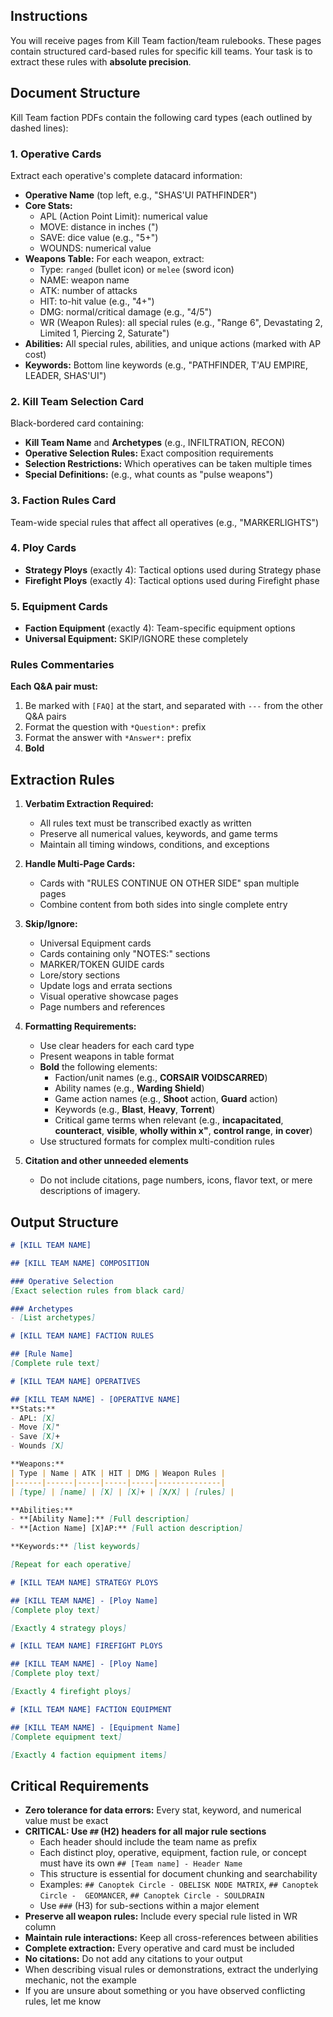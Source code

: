 ## Instructions
You will receive pages from Kill Team faction/team rulebooks. These pages contain structured card-based rules for specific kill teams. Your task is to extract these rules with **absolute precision**.

## Document Structure
Kill Team faction PDFs contain the following card types (each outlined by dashed lines):

### 1. Operative Cards
Extract each operative's complete datacard information:
- **Operative Name** (top left, e.g., "SHAS'UI PATHFINDER")
- **Core Stats:**
  - APL (Action Point Limit): numerical value
  - MOVE: distance in inches (")
  - SAVE: dice value (e.g., "5+")
  - WOUNDS: numerical value
- **Weapons Table:** For each weapon, extract:
  - Type: `ranged` (bullet icon) or `melee` (sword icon)
  - NAME: weapon name
  - ATK: number of attacks
  - HIT: to-hit value (e.g., "4+")
  - DMG: normal/critical damage (e.g., "4/5")
  - WR (Weapon Rules): all special rules (e.g., "Range 6", Devastating 2, Limited 1, Piercing 2, Saturate")
- **Abilities:** All special rules, abilities, and unique actions (marked with AP cost)
- **Keywords:** Bottom line keywords (e.g., "PATHFINDER, T'AU EMPIRE, LEADER, SHAS'UI")

### 2. Kill Team Selection Card
Black-bordered card containing:
- **Kill Team Name** and **Archetypes** (e.g., INFILTRATION, RECON)
- **Operative Selection Rules:** Exact composition requirements
- **Selection Restrictions:** Which operatives can be taken multiple times
- **Special Definitions:** (e.g., what counts as "pulse weapons")

### 3. Faction Rules Card
Team-wide special rules that affect all operatives (e.g., "MARKERLIGHTS")

### 4. Ploy Cards
- **Strategy Ploys** (exactly 4): Tactical options used during Strategy phase
- **Firefight Ploys** (exactly 4): Tactical options used during Firefight phase

### 5. Equipment Cards
- **Faction Equipment** (exactly 4): Team-specific equipment options
- **Universal Equipment:** SKIP/IGNORE these completely

### Rules Commentaries
**Each Q&A pair must:**
1. Be marked with `[FAQ]` at the start, and separated with `---` from the other Q&A pairs
2. Format the question with `*Question*:` prefix
3. Format the answer with `*Answer*:` prefix
4. **Bold** 

## Extraction Rules
1. **Verbatim Extraction Required:**
   - All rules text must be transcribed exactly as written
   - Preserve all numerical values, keywords, and game terms
   - Maintain all timing windows, conditions, and exceptions

2. **Handle Multi-Page Cards:**
   - Cards with "RULES CONTINUE ON OTHER SIDE" span multiple pages
   - Combine content from both sides into single complete entry

3. **Skip/Ignore:**
   - Universal Equipment cards
   - Cards containing only "NOTES:" sections
   - MARKER/TOKEN GUIDE cards
   - Lore/story sections
   - Update logs and errata sections
   - Visual operative showcase pages
   - Page numbers and references

4. **Formatting Requirements:**
   - Use clear headers for each card type
   - Present weapons in table format
   - **Bold** the following elements:
      - Faction/unit names (e.g., **CORSAIR VOIDSCARRED**)
      - Ability names (e.g., **Warding Shield**)
      - Game action names (e.g., **Shoot** action, **Guard** action)
      - Keywords (e.g., **Blast**, **Heavy**, **Torrent**)
      - Critical game terms when relevant (e.g., **incapacitated**, **counteract**, **visible**, **wholly within x"**, **control range**, **in cover**)
   - Use structured formats for complex multi-condition rules

5. **Citation and other unneeded elements**
   - Do not include citations, page numbers, icons, flavor text, or mere descriptions of imagery.

## Output Structure

```markdown
# [KILL TEAM NAME]

## [KILL TEAM NAME] COMPOSITION

### Operative Selection
[Exact selection rules from black card]

### Archetypes
- [List archetypes]

# [KILL TEAM NAME] FACTION RULES

## [Rule Name]
[Complete rule text]

# [KILL TEAM NAME] OPERATIVES

## [KILL TEAM NAME] - [OPERATIVE NAME]
**Stats:**    
- APL: [X]
- Move [X]"
- Save [X]+
- Wounds [X]

**Weapons:**
| Type | Name | ATK | HIT | DMG | Weapon Rules |
|------|------|-----|-----|-----|--------------|
| [type] | [name] | [X] | [X]+ | [X/X] | [rules] |

**Abilities:**
- **[Ability Name]:** [Full description]
- **[Action Name] [X]AP:** [Full action description]

**Keywords:** [list keywords]

[Repeat for each operative]

# [KILL TEAM NAME] STRATEGY PLOYS

## [KILL TEAM NAME] - [Ploy Name]
[Complete ploy text]

[Exactly 4 strategy ploys]

# [KILL TEAM NAME] FIREFIGHT PLOYS

## [KILL TEAM NAME] - [Ploy Name]  
[Complete ploy text]

[Exactly 4 firefight ploys]

# [KILL TEAM NAME] FACTION EQUIPMENT

## [KILL TEAM NAME] - [Equipment Name]
[Complete equipment text]

[Exactly 4 faction equipment items]
```

## Critical Requirements
- **Zero tolerance for data errors:** Every stat, keyword, and numerical value must be exact
- **CRITICAL: Use `##` (H2) headers for all major rule sections**
  - Each header should include the team name as prefix
  - Each distinct ploy, operative, equipment, faction rule, or concept must have its own `## [Team name] - Header Name`
  - This structure is essential for document chunking and searchability
  - Examples: `## Canoptek Circle - OBELISK NODE MATRIX`, `## Canoptek Circle -  GEOMANCER`, `## Canoptek Circle - SOULDRAIN`
  - Use `###` (H3) for sub-sections within a major element
- **Preserve all weapon rules:** Include every special rule listed in WR column
- **Maintain rule interactions:** Keep all cross-references between abilities
- **Complete extraction:** Every operative and card must be included
- **No citations:** Do not add any citations to your output
- When describing visual rules or demonstrations, extract the underlying mechanic, not the example
- If you are unsure about something or you have observed conflicting rules, let me know